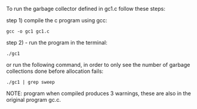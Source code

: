 To run the garbage collector defined in gc1.c follow these steps:

step 1) compile the c program using gcc:

    gcc -o gc1 gc1.c

step 2) - run the program in the terminal:

    ./gc1

or run the following command, in order to only see the number of garbage collections done before allocation fails:

    ./gc1 | grep sweep


NOTE: program when compiled produces 3 warnings, these are also in the original program gc.c.